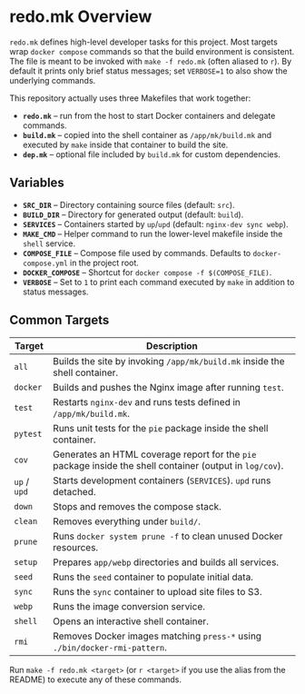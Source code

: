 # redo.mk Overview

`redo.mk` defines high-level developer tasks for this project. Most targets wrap
`docker compose` commands so that the build environment is consistent. The file
is meant to be invoked with `make -f redo.mk` (often aliased to `r`). By default
it prints only brief status messages; set `VERBOSE=1` to also show the
underlying commands.

This repository actually uses three Makefiles that work together:

- **`redo.mk`** – run from the host to start Docker containers and delegate
  commands.
- **`build.mk`** – copied into the shell container as `/app/mk/build.mk` and
  executed by `make` inside that container to build the site.
- **`dep.mk`** – optional file included by `build.mk` for custom dependencies.

## Variables

- **`SRC_DIR`** – Directory containing source files (default: `src`).
- **`BUILD_DIR`** – Directory for generated output (default: `build`).
- **`SERVICES`** – Containers started by `up`/`upd` (default: `nginx-dev sync webp`).
- **`MAKE_CMD`** – Helper command to run the lower-level makefile inside the `shell` service.
- **`COMPOSE_FILE`** – Compose file used by commands. Defaults to `docker-compose.yml` in the project root.
- **`DOCKER_COMPOSE`** – Shortcut for `docker compose -f $(COMPOSE_FILE)`.
- **`VERBOSE`** – Set to `1` to print each command executed by `make` in addition to status messages.

## Common Targets

| Target | Description |
| ------ | ----------- |
| `all`  | Builds the site by invoking `/app/mk/build.mk` inside the shell container. |
| `docker` | Builds and pushes the Nginx image after running `test`. |
| `test` | Restarts `nginx-dev` and runs tests defined in `/app/mk/build.mk`. |
| `pytest` | Runs unit tests for the `pie` package inside the shell container. |
| `cov` | Generates an HTML coverage report for the `pie` package inside the shell container (output in `log/cov`). |
| `up` / `upd` | Starts development containers (`SERVICES`). `upd` runs detached. |
| `down` | Stops and removes the compose stack. |
| `clean` | Removes everything under `build/`. |
| `prune` | Runs `docker system prune -f` to clean unused Docker resources. |
| `setup` | Prepares `app/webp` directories and builds all services. |
| `seed` | Runs the `seed` container to populate initial data. |
| `sync` | Runs the `sync` container to upload site files to S3. |
| `webp` | Runs the image conversion service. |
| `shell` | Opens an interactive shell container. |
| `rmi` | Removes Docker images matching `press-*` using `./bin/docker-rmi-pattern`. |

Run `make -f redo.mk <target>` (or `r <target>` if you use the alias from the README) to execute any of these commands.

